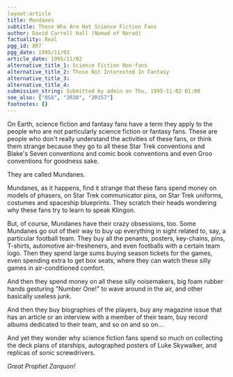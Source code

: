 ```yaml
---
layout:article
title: Mundanes
subtitle: Those Who Are Not Science Fiction Fans
author: David Carroll Hall (Nomad of Norad)
factuality: Real
pgg_id: 8R7
pgg_date: 1995/11/02
article_date: 1995/11/02
alternative_title_1: Science Fiction Non-fans
alternative_title_2: Those Not Interested In Fantasy
alternative_title_3: 
alternative_title_4: 
submission_string: Submitted by admin on Thu, 1995-11-02 01:00
see_also: ["8S8", "2R38", "2R157"]
footnotes: {}
---
```

<div>
<p>On Earth, science fiction and fantasy fans have a term they apply to the people who are not particularly science fiction or fantasy fans. These are people who don't really understand the activities of these fans, or think them strange because they go to all these Star Trek conventions and Blake's Seven conventions and comic book conventions and even Groo conventions for goodness sake.</p>
<p>They are called Mundanes.</p>
<p>Mundanes, as it happens, find it strange that these fans spend money on models of phasers, on Star Trek communicator pins, on Star Trek uniforms, costumes and spaceship blueprints. They scratch their heads wondering why these fans try to learn to speak Klingon.</p>
<p>But, of course, Mundanes have their crazy obsessions, too. Some Mundanes go out of their way to buy up everything in sight related to, say, a particular football team. They buy all the penants, posters, key-chains, pins, T-shirts, automotive air-fresheners, and even footballs with a certain team logo. Then they spend large sums buying season tickets for the games, even spending extra to get box seats, where they can watch these silly games in air-conditioned comfort.</p>
<p>And then they spend money on all these silly noisemakers, big foam rubber hands gesturing "Number One!" to wave around in the air, and other basically useless junk.</p>
<p>And then they buy biographies of the players, buy any magazine issue that has an article or an interview with a member of their team, buy record albums dedicated to their team, and so on and so on...</p>
<p>And yet they wonder why science fiction fans spend so much on collecting the deck plans of starships, autographed posters of Luke Skywalker, and replicas of sonic screwdrivers.</p>
<p><em>Great Prophet Zarquon!</em></p>
</div>
